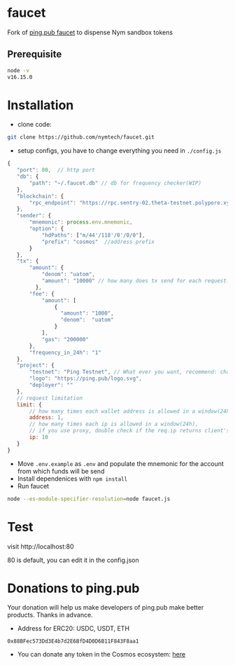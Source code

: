 # faucet

Fork of [ping.pub faucet](https://github.com/ping-pub/faucet/) to dispense Nym sandbox tokens

## Prerequisite

```sh
node -v
v16.15.0
```

# Installation

 - clone code:

 ```sh
 git clone https://github.com/nymtech/faucet.git
 ```

 - setup configs, you have to change everything you need in `./config.js`
 ```js
 {
    "port": 80,  // http port
    "db": {
        "path": "~/.faucet.db" // db for frequency checker(WIP)
    },
    "blockchain": {
        "rpc_endpoint": "https://rpc.sentry-02.theta-testnet.polypore.xyz"
    },
    "sender": {
        "mnemonic": process.env.mnemonic,
        "option": {
            "hdPaths": ["m/44'/118'/0'/0/0"],
            "prefix": "cosmos"  //address prefix
        }
    },
    "tx": {
        "amount": {
            "denom": "uatom",
            "amount": "10000" // how many does tx send for each request.
          },
        "fee": {
            "amount": [
                {
                  "amount": "1000",
                  "denom":  "uatom"
                }
            ],
            "gas": "200000"
        },
        "frequency_in_24h": "1"
    },
    "project": {
        "testnet": "Ping Testnet", // What ever you want, recommend: chain-id, 
        "logo": "https://ping.pub/logo.svg",
        "deployer": ""
    },
    // request limitation
    limit: {
        // how many times each wallet address is allowed in a window(24h)
        address: 1,
        // how many times each ip is allowed in a window(24h),
        // if you use proxy, double check if the req.ip returns client's ip.
        ip: 10
    }
}
 ```
 - Move `.env.example` as `.env` and populate the mnemonic for the account from which funds will be send
 - Install dependenices with `npm install`
 - Run faucet

 ```sh
 node --es-module-specifier-resolution=node faucet.js
 ```

 # Test

 visit http://localhost:80

 80 is default, you can edit it in the config.json

 # Donations to ping.pub

Your donation will help us make developers of ping.pub make better products. Thanks in advance.

 - Address for ERC20: USDC, USDT, ETH
```
0x88BFec573Dd3E4b7d2E6BfD4D0D6B11F843F8aa1
```

 - You can donate any token in the Cosmos ecosystem: [here](https://ping.pub/coffee)
